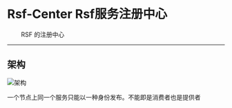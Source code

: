 # Rsf-Center Rsf服务注册中心

&emsp;&emsp; RSF 的注册中心

----------
## 架构
![架构](http://files.hasor.net/uploader/20170210/120013/CC2_36F9_DD24_9009.png "架构")


一个节点上同一个服务只能以一种身份发布。不能即是消费者也是提供者